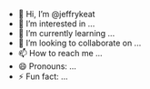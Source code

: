 - 👋 Hi, I’m @jeffrykeat
- 👀 I’m interested in ...
- 🌱 I’m currently learning ...
- 💞️ I’m looking to collaborate on ...
- 📫 How to reach me ...
- 😄 Pronouns: ...
- ⚡ Fun fact: ...

<!---
jeffrykeat/jeffrykeat is a ✨ special ✨ repository because its `README.md` (this file) appears on your GitHub profile.
You can click the Preview link to take a look at your changes.
--->

